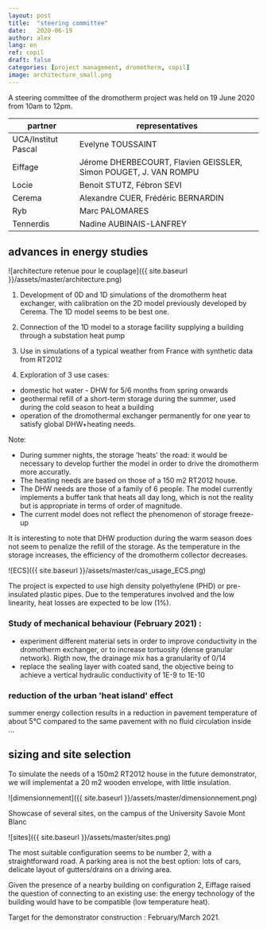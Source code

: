 ```yaml
---
layout: post
title:  "steering committee"
date:   2020-06-19
author: alex
lang: en
ref: copil
draft: false
categories: [project management, dromotherm, copil]
image: architecture_small.png
---
```

A steering committee of the dromotherm project was held on 19 June 2020 from 10am to 12pm. 

partner | representatives
--|--
UCA/Institut Pascal | Evelyne TOUSSAINT
Eiffage | Jérome DHERBECOURT, Flavien GEISSLER, Simon POUGET,  J. VAN ROMPU
Locie | Benoit STUTZ, Fébron SEVI
Cerema | Alexandre CUER, Frédéric BERNARDIN
Ryb | Marc PALOMARES
Tennerdis | Nadine AUBINAIS-LANFREY

## advances in energy studies

![architecture retenue pour le couplage]({{ site.baseurl }}/assets/master/architecture.png)

1) Development of 0D and 1D simulations of the dromotherm heat exchanger, with calibration on the 2D model previously developed by Cerema. The 1D model seems to be best one.

2) Connection of the 1D model to a storage facility supplying a building through a substation heat pump

3) Use in simulations of a typical weather from France with synthetic data from RT2012

4) Exploration of 3 use cases: 
- domestic hot water - DHW for 5/6 months from spring onwards
- geothermal refill of a short-term storage during the summer, used during the cold season to heat a building
- operation of the dromothermal exchanger permanently for one year to satisfy global DHW+heating needs.

Note:
- During summer nights, the storage 'heats' the road: it would be necessary to develop further the model in order to drive the dromotherm more accuratly. 
- The heating needs are based on those of a 150 m2 RT2012 house.
- The DHW needs are those of a family of 6 people. The model currently implements a buffer tank that heats all day long, which is not the reality but is appropriate in terms of order of magnitude.
- The current model does not reflect the phenomenon of storage freeze-up

It is interesting to note that DHW production during the warm season does not seem to penalize the refill of the storage. As the temperature in the storage increases, the efficiency of the dromotherm collector decreases.

![ECS]({{ site.baseurl }}/assets/master/cas_usage_ECS.png)

The project is expected to use high density polyethylene (PHD) or pre-insulated plastic pipes. Due to the temperatures involved and the low linearity, heat losses are expected to be low (1%).

### Study of mechanical behaviour (February 2021) : 
- experiment different material sets in order to improve conductivity in the dromotherm exchanger, or to increase tortuosity (dense granular network). Rigth now, the drainage mix has a granularity of 0/14
- replace the sealing layer with coated sand, the objective being to achieve a vertical hydraulic conductivity of 1E-9 to 1E-10

### reduction of the urban 'heat island' effect
summer energy collection results in a reduction in pavement temperature of about 5°C compared to the same pavement with no fluid circulation inside ...


## sizing and site selection
To simulate the needs of a 150m2 RT2012 house in the future demonstrator, we will implementat a 20 m2 wooden envelope, with little insulation.

![dimensionnement]({{ site.baseurl }}/assets/master/dimensionnement.png)

Showcase of several sites, on the campus of the University Savoie Mont Blanc

![sites]({{ site.baseurl }}/assets/master/sites.png)

The most suitable configuration seems to be number 2, with a straightforward road.
A parking area is not the best option: lots of cars, delicate layout of gutters/drains on a driving area.

Given the presence of a nearby building on configuration 2, Eiffage raised the question of connecting to an existing use: the energy technology of the building would have to be compatible (low temperature heat).

Target for the demonstrator construction : February/March 2021.
